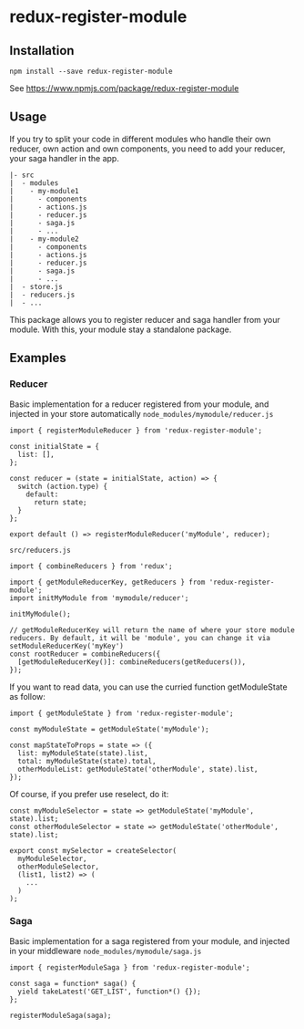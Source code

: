# redux-register-module

## Installation

```
npm install --save redux-register-module
```

See https://www.npmjs.com/package/redux-register-module

## Usage

If you try to split your code in different modules who handle their own reducer, own action and own components, you need to add your reducer, your saga handler in the app.
```
|- src
|  - modules
|    - my-module1
|      - components
|      - actions.js
|      - reducer.js
|      - saga.js
|      - ...
|    - my-module2
|      - components
|      - actions.js
|      - reducer.js
|      - saga.js
|      - ...
|  - store.js
|  - reducers.js
|  - ...
```

This package allows you to register reducer and saga handler from your module. With this, your module stay a standalone package.

## Examples
### Reducer
Basic implementation for a reducer registered from your module, and injected in your store automatically
`node_modules/mymodule/reducer.js`
```
import { registerModuleReducer } from 'redux-register-module';

const initialState = {
  list: [],
};

const reducer = (state = initialState, action) => {
  switch (action.type) {
    default:
      return state;
  }
};

export default () => registerModuleReducer('myModule', reducer);
```

`src/reducers.js`

```
import { combineReducers } from 'redux';

import { getModuleReducerKey, getReducers } from 'redux-register-module';
import initMyModule from 'mymodule/reducer';

initMyModule();

// getModuleReducerKey will return the name of where your store module reducers. By default, it will be 'module', you can change it via setModuleReducerKey('myKey')
const rootReducer = combineReducers({
  [getModuleReducerKey()]: combineReducers(getReducers()),
});
```

If you want to read data, you can use the curried function getModuleState as follow:
```
import { getModuleState } from 'redux-register-module';

const myModuleState = getModuleState('myModule');

const mapStateToProps = state => ({
  list: myModuleState(state).list,
  total: myModuleState(state).total,
  otherModuleList: getModuleState('otherModule', state).list,
});
```

Of course, if you prefer use reselect, do it:

```
const myModuleSelector = state => getModuleState('myModule', state).list;
const otherModuleSelector = state => getModuleState('otherModule', state).list;

export const mySelector = createSelector(
  myModuleSelector,
  otherModuleSelector,
  (list1, list2) => (
    ...
  )
);
```

### Saga
Basic implementation for a saga registered from your module, and injected in your middleware
`node_modules/mymodule/saga.js`
```
import { registerModuleSaga } from 'redux-register-module';

const saga = function* saga() {
  yield takeLatest('GET_LIST', function*() {});
};

registerModuleSaga(saga);
```
